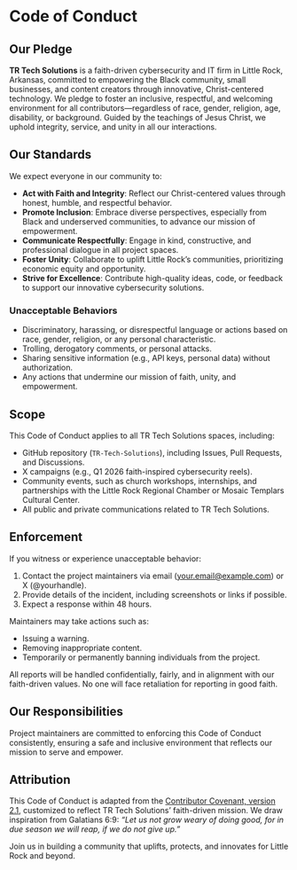# Code of Conduct

## Our Pledge
**TR Tech Solutions** is a faith-driven cybersecurity and IT firm in Little Rock, Arkansas, committed to empowering the Black community, small businesses, and content creators through innovative, Christ-centered technology. We pledge to foster an inclusive, respectful, and welcoming environment for all contributors—regardless of race, gender, religion, age, disability, or background. Guided by the teachings of Jesus Christ, we uphold integrity, service, and unity in all our interactions.

## Our Standards
We expect everyone in our community to:
- **Act with Faith and Integrity**: Reflect our Christ-centered values through honest, humble, and respectful behavior.
- **Promote Inclusion**: Embrace diverse perspectives, especially from Black and underserved communities, to advance our mission of empowerment.
- **Communicate Respectfully**: Engage in kind, constructive, and professional dialogue in all project spaces.
- **Foster Unity**: Collaborate to uplift Little Rock’s communities, prioritizing economic equity and opportunity.
- **Strive for Excellence**: Contribute high-quality ideas, code, or feedback to support our innovative cybersecurity solutions.

### Unacceptable Behaviors
- Discriminatory, harassing, or disrespectful language or actions based on race, gender, religion, or any personal characteristic.
- Trolling, derogatory comments, or personal attacks.
- Sharing sensitive information (e.g., API keys, personal data) without authorization.
- Any actions that undermine our mission of faith, unity, and empowerment.

## Scope
This Code of Conduct applies to all TR Tech Solutions spaces, including:
- GitHub repository (`TR-Tech-Solutions`), including Issues, Pull Requests, and Discussions.
- X campaigns (e.g., Q1 2026 faith-inspired cybersecurity reels).
- Community events, such as church workshops, internships, and partnerships with the Little Rock Regional Chamber or Mosaic Templars Cultural Center.
- All public and private communications related to TR Tech Solutions.

## Enforcement
If you witness or experience unacceptable behavior:
1. Contact the project maintainers via email (your.email@example.com) or X (@yourhandle).
2. Provide details of the incident, including screenshots or links if possible.
3. Expect a response within 48 hours.

Maintainers may take actions such as:
- Issuing a warning.
- Removing inappropriate content.
- Temporarily or permanently banning individuals from the project.

All reports will be handled confidentially, fairly, and in alignment with our faith-driven values. No one will face retaliation for reporting in good faith.

## Our Responsibilities
Project maintainers are committed to enforcing this Code of Conduct consistently, ensuring a safe and inclusive environment that reflects our mission to serve and empower.

## Attribution
This Code of Conduct is adapted from the [Contributor Covenant, version 2.1](https://www.contributor-covenant.org/version/2/1/code_of_conduct.html), customized to reflect TR Tech Solutions’ faith-driven mission. We draw inspiration from Galatians 6:9: *“Let us not grow weary of doing good, for in due season we will reap, if we do not give up.”*

Join us in building a community that uplifts, protects, and innovates for Little Rock and beyond.
